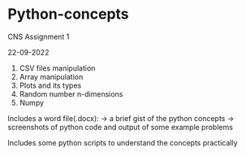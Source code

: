 # Python-concepts
CNS Assignment 1


22-09-2022

1.	CSV files manipulation
2.	Array manipulation
3.	Plots and its types
4.	Random number n-dimensions
5.	Numpy


Includes a word file(.docx):
   -> a brief gist of the python concepts
   -> screenshots of python code and output of some example problems

Includes some python scripts to understand the concepts practically

